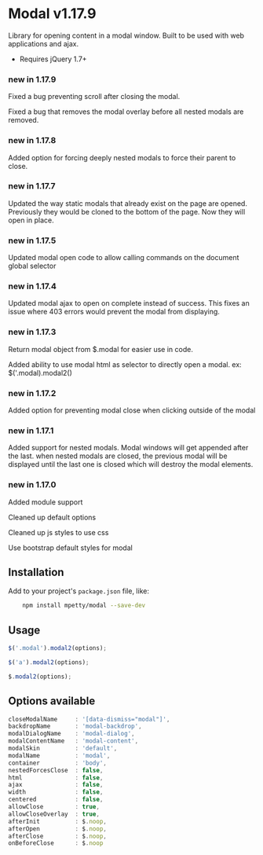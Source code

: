 # Modal v1.17.9

Library for opening content in a modal window. Built to be used with web applications and ajax.

- Requires jQuery 1.7+

### new in 1.17.9

Fixed a bug preventing scroll after closing the modal.

Fixed a bug that removes the modal overlay before all nested modals are removed.

### new in 1.17.8

Added option for forcing deeply nested modals to force their parent to close.

### new in 1.17.7

Updated the way static modals that already exist on the page are opened. Previously they would be cloned to the bottom of the page. Now they will open in place.

### new in 1.17.5

Updated modal open code to allow calling commands on the document global selector

### new in 1.17.4

Updated modal ajax to open on complete instead of success. This fixes an issue where 403 errors would prevent the modal from displaying.

### new in 1.17.3

Return modal object from $.modal for easier use in code.

Added ability to use modal html as selector to directly open a modal. ex: $('.modal).modal2()

### new in 1.17.2

Added option for preventing modal close when clicking outside of the modal

### new in 1.17.1

Added support for nested modals. Modal windows will get appended after the last. when nested modals are closed, the previous modal will be displayed until the last one is closed which will destroy the modal elements.

### new in 1.17.0

Added module support

Cleaned up default options

Cleaned up js styles to use css

Use bootstrap default styles for modal

## Installation

Add to your project's `package.json` file, like:

```bash
    npm install mpetty/modal --save-dev
```

## Usage

```javascript
$('.modal').modal2(options);
```

```javascript
$('a').modal2(options);
```

```javascript
$.modal2(options);
```

## Options available

```javascript
closeModalName     : '[data-dismiss="modal"]',
backdropName       : 'modal-backdrop',
modalDialogName    : 'modal-dialog',
modalContentName   : 'modal-content',
modalSkin          : 'default',
modalName          : 'modal',
container          : 'body',
nestedForcesClose  : false,
html               : false,
ajax               : false,
width              : false,
centered           : false,
allowClose         : true,
allowCloseOverlay  : true,
afterInit          : $.noop,
afterOpen          : $.noop,
afterClose         : $.noop,
onBeforeClose      : $.noop
```
